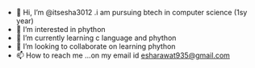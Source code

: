 - 👋 Hi, I’m @itsesha3012 .i am pursuing btech in computer science (1sy year)
- 👀 I’m interested in phython 
- 🌱 I’m currently learning c language and phython
- 💞️ I’m looking to collaborate on learning phython 
- 📫 How to reach me ...on my email id esharawat935@gmail.com

<!---
itsesha3012/itsesha3012 is a ✨ special ✨ repository because its `README.md` (this file) appears on your GitHub profile.
You can click the Preview link to take a look at your changes.
--->
